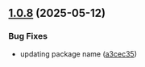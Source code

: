 ## [1.0.8](https://github.com/eco/eco-chains/compare/v1.0.7...v1.0.8) (2025-05-12)


### Bug Fixes

* updating package name ([a3cec35](https://github.com/eco/eco-chains/commit/a3cec3555358008230a3c9a676c3ed9c685e76b7))
